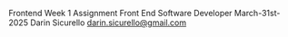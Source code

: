 Frontend Week 1 Assignment
Front End Software Developer March-31st-2025
Darin Sicurello 
darin.sicurello@gmail.com
